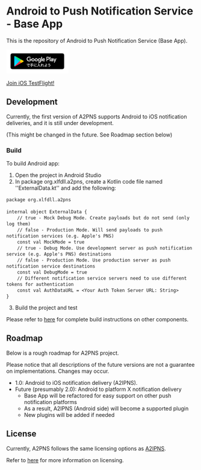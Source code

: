 # Android to Push Notification Service - Base App
This is the repository of Android to Push Notification Service (Base App).

<a href="https://play.google.com/store/apps/details?id=org.xlfdll.a2pns">
  <img src="https://github.com/xlfdll/xlfdll.github.io/raw/master/images/google-play-badge.png" alt="Get A2PNS (Android) on Google Play Store" height="64">
</a>

[Join iOS TestFlight!](https://testflight.apple.com/join/cbUVu5XI)

## Development
Currently, the first version of A2PNS supports Android to iOS notification deliveries, and it is still under development.

(This might be changed in the future. See Roadmap section below)

### Build
To build Android app:

1. Open the project in Android Studio
2. In package org.xlfdll.a2pns, create a Kotlin code file named ''ExternalData.kt'' and add the following:

```
package org.xlfdll.a2pns

internal object ExternalData {
    // true - Mock Debug Mode. Create payloads but do not send (only log them)
    // false - Production Mode. Will send payloads to push notification services (e.g. Apple's PNS)
    const val MockMode = true
    // true - Debug Mode. Use development server as push notification service (e.g. Apple's PNS) destinations
    // false - Production Mode. Use production server as push notification service destinations
    const val DebugMode = true
    // Different notification service servers need to use different tokens for authentication
    const val AuthDataURL = <Your Auth Token Server URL: String>
}
```

3. Build the project and test

Please refer to [here](https://github.com/bi119aTe5hXk/A2IPNS/blob/master/README.md) for complete build instructions on other components.

## Roadmap
Below is a rough roadmap for A2PNS project.

Please notice that all descriptions of the future versions are not a guarantee on implementations. Changes may occur.

- 1.0: Android to iOS notification delivery (A2IPNS).
- Future (presumably 2.0): Android to platform X notification delivery
  - Base App will be refactored for easy support on other push notification platforms
  - As a result, A2IPNS (Android side) will become a supported plugin
  - New plugins will be added if needed
  
## License
Currently, A2PNS follows the same licensing options as [A2IPNS](https://github.com/bi119aTe5hXk/A2IPNS).

Refer to [here](https://github.com/bi119aTe5hXk/A2IPNS/blob/master/README.md) for more information on licensing.
